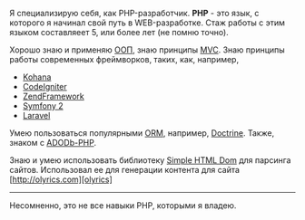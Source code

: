 Я специализирую себя, как PHP-разработчик. **PHP** - это язык, с которого я начинал свой путь в WEB-разработке.
Стаж работы с этим языком составляеет 5, или более лет (не помню точно).

Хорошо знаю и применяю [ООП][ооп], знаю принципы [MVC][mvc].
Знаю принципы работы современных фреймворков, таких, как, например,

* [Kohana][koh-fw]
* [CodeIgniter][cod-fw]
* [ZendFramework][zen-fw]
* [Symfony 2][sym-fw]
* [Laravel][lar-fw]

Умею пользоваться популярными [ORM][orm], например, [Doctrine][doctrine]. Также, знаком с [ADODb-PHP][ado-php].

Знаю и умею использовать библиотеку [Simple HTML Dom][shd] для парсинга сайтов. Использовал ее для генерации контента для сайта [http://olyrics.com][olyrics]
- - -
Несомненно, это не все навыки PHP, которыми я владею.

[ооп]: <http://ru.wikipedia.org/wiki/Объектно-ориентированное_программирование> "Объектно-ориентированое программирование"
[mvc]: <http://ru.wikipedia.org/wiki/Model-View-Controller> "Модель-Представление-Контроллер"
[koh-fw]: <http://kohanaframework.org/> "Kohana Framework"
[cod-fw]: <http://ellislab.com/codeigniter> "Code Igniter"
[zen-fw]: <http://framework.zend.com/> "Zend Framework"
[sym-fw]: <http://symfony.com/> "Symfony 2 Framework"
[lar-fw]: <http://laravel.com/> "Laravel Framework"
[composer]: <http://getcomposer.org/> "Composer"
[orm]: <http://ru.wikipedia.org/wiki/ORM> "Object-relational mapping"
[doctrine]: <http://www.doctrine-project.org/> "Doctrine-ORM"
[ado-php]: <http://adodb.sourceforge.net/> "Ado-DB PHP"
[shd]: <http://simplehtmldom.sourceforge.net/manual.htm> "Simple HTML Dom"
[olyrics]: <http://olyrics.com>